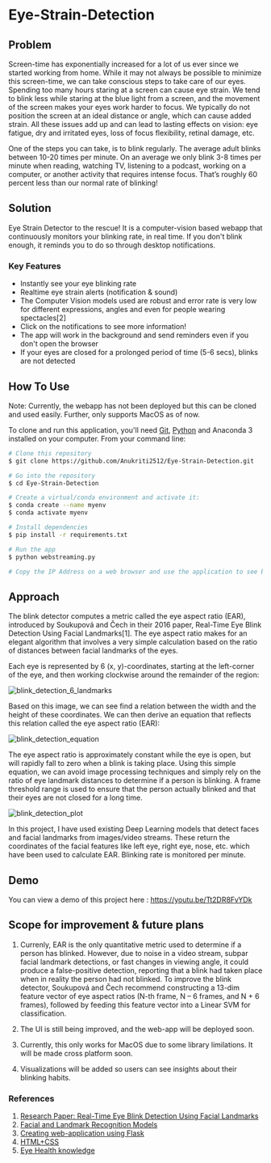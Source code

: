 
# Eye-Strain-Detection

## Problem 

Screen-time has exponentially increased for a lot of us ever since we started working from home. While it may not always be possible to minimize this screen-time, we can take conscious steps to take care of our eyes. Spending too many hours staring at a screen can cause eye strain. We tend to blink less while staring at the blue light from a screen, and the movement of the screen makes your eyes work harder to focus. We typically do not position the screen at an ideal distance or angle, which can cause added strain. All these issues add up and can lead to lasting effects on vision: eye fatigue, dry and irritated eyes, loss of focus flexibility, retinal damage, etc.

One of the steps you can take, is to blink regularly. The average adult blinks between 10-20 times per minute. On an average we only blink 3-8 times per minute when reading, watching TV, listening to a podcast, working on a computer, or another activity that requires intense focus. That’s roughly 60 percent less than our normal rate of blinking!


## Solution

Eye Strain Detector to the rescue! It is a computer-vision based webapp that continuously monitors your blinking rate, in real time. If you don't blink enough, it reminds you to do so through desktop notifications. 

### Key Features 

- Instantly see your eye blinking rate
- Realtime eye strain alerts (notification & sound)
- The Computer Vision models used are robust and error rate is very low for different expressions, angles and even for people wearing spectacles[2]
- Click on the notifications to see more information!
- The app will work in the background and send reminders even if you don't open the browser
- If your eyes are closed for a prolonged period of time (5-6 secs), blinks are not detected


## How To Use

Note: Currently, the webapp has not been deployed but this can be cloned and used easily. Further, only supports MacOS as of now. 

To clone and run this application, you'll need [Git](https://git-scm.com), [Python](https://www.python.org/) and Anaconda 3 installed on your computer. From your command line:

```bash
# Clone this repository
$ git clone https://github.com/Anukriti2512/Eye-Strain-Detection.git

# Go into the repository
$ cd Eye-Strain-Detection

# Create a virtual/conda environment and activate it: 
$ conda create --name myenv
$ conda activate myenv

# Install dependencies
$ pip install -r requirements.txt

# Run the app
$ python webstreaming.py

# Copy the IP Address on a web browser and use the application to see blink detection in real-time
```


## Approach

The blink detector computes a metric called the eye aspect ratio (EAR), introduced by Soukupová and Čech in their 2016 paper, Real-Time Eye Blink Detection Using Facial Landmarks[1]. The eye aspect ratio makes for an elegant algorithm that involves a very simple calculation based on the ratio of distances between facial landmarks of the eyes. 

Each eye is represented by 6 (x, y)-coordinates, starting at the left-corner of the eye, and then working clockwise around the remainder of the region:

![blink_detection_6_landmarks](https://user-images.githubusercontent.com/37685052/91079233-6ccfdf00-e661-11ea-8804-25269701d328.jpg) 

Based on this image, we can see find a relation between the width and the height of these coordinates. We can then derive an equation that reflects this relation called the eye aspect ratio (EAR): 

![blink_detection_equation](https://user-images.githubusercontent.com/37685052/91079328-8a04ad80-e661-11ea-90b7-01d89fad71d2.png)

The eye aspect ratio is approximately constant while the eye is open, but will rapidly fall to zero when a blink is taking place. Using this simple equation, we can avoid image processing techniques and simply rely on the ratio of eye landmark distances to determine if a person is blinking. A frame threshold range is used to ensure that the person actually blinked and that their eyes are not closed for a long time.

![blink_detection_plot](https://user-images.githubusercontent.com/37685052/91079315-87a25380-e661-11ea-9f03-9c32bee8f9cc.jpg)

In this project, I have used existing Deep Learning models that detect faces and facial landmarks from images/video streams. These return the coordinates of the facial features like left eye, right eye, nose, etc. which have been used to calculate EAR. Blinking rate is monitored per minute.


## Demo 

You can view a demo of this project here : https://youtu.be/Tt2DR8FvYDk

## Scope for improvement & future plans

1. Currenly, EAR is the only quantitative metric used to determine if a person has blinked. However, due to noise in a video stream, subpar facial landmark detections, or fast changes in viewing angle, it could produce a false-positive detection, reporting that a blink had taken place when in reality the person had not blinked. To improve the blink detector, Soukupová and Čech recommend constructing a 13-dim feature vector of eye aspect ratios (N-th frame, N – 6 frames, and N + 6 frames), followed by feeding this feature vector into a Linear SVM for classification.

2. The UI is still being improved, and the web-app will be deployed soon.

3. Currently, this only works for MacOS due to some library limilations. It will be made cross platform soon.

4. Visualizations will be added so users can see insights about their blinking habits.


### References

1. [Research Paper: Real-Time Eye Blink Detection Using Facial Landmarks](http://vision.fe.uni-lj.si/cvww2016/proceedings/papers/05.pdf)
2. [Facial and Landmark Recognition Models](http://dlib.net/)
3. [Creating web-application using Flask](https://towardsdatascience.com/designing-a-machine-learning-model-and-deploying-it-using-flask-on-heroku-9558ce6bde7b)
4. [HTML+CSS](https://templatemo.com/tag/video)
5. [Eye Health knowledge](https://visionsource.com/blog/are-you-blinking-enough/)
